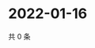 # 2022-01-16

共 0 条

<!-- BEGIN WEIBO -->
<!-- 最后更新时间 Sun Jan 16 2022 18:16:35 GMT+0800 (China Standard Time) -->

<!-- END WEIBO -->
